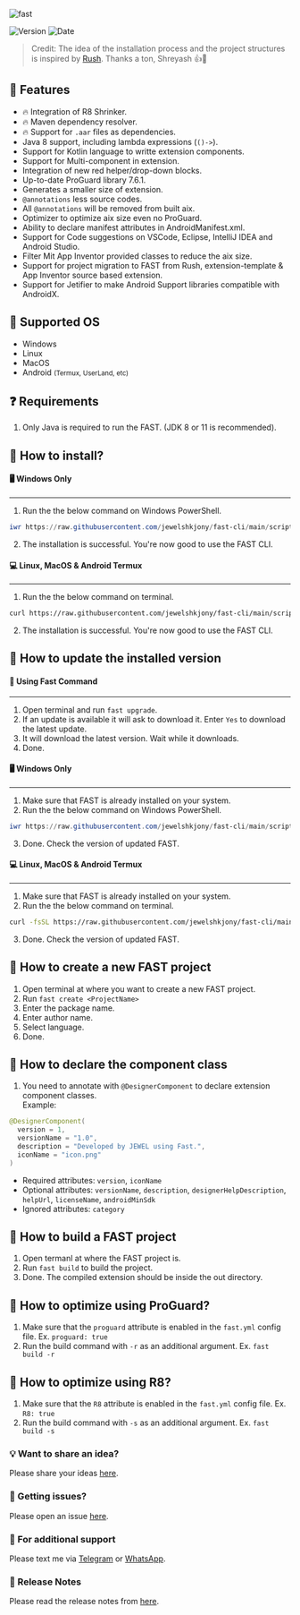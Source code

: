 ![fast](https://github.com/user-attachments/assets/1af854f5-fdb8-493a-8f07-be58ed8c2af3)

![Version](https://img.shields.io/badge/Latest_Version-2.0.6-blue?labelColor=orange) ![Date](https://img.shields.io/badge/-17.12.24.23.12-gold?logoColor=yellow)

> Credit: The idea of the installation process and the project structures is inspired by [Rush](https://github.com/shreyashsaitwal/rush-cli/tree/main). Thanks a ton, Shreyash 👍🎁

## 🌟 Features
- 🔥 Integration of R8 Shrinker.
- 🔥 Maven dependency resolver.
- 🔥 Support for `.aar` files as dependencies.
- Java 8 support, including lambda expressions (`()->`).
- Support for Kotlin language to writte extension components.
- Support for Multi-component in extension.
- Integration of new red helper/drop-down blocks.
- Up-to-date ProGuard library 7.6.1.
- Generates a smaller size of extension.
- `@annotations` less source codes.
- All `@annotations` will be removed from built aix.
- Optimizer to optimize aix size even no ProGuard.
- Ability to declare manifest attributes in AndroidManifest.xml.
- Support for Code suggestions on VSCode, Eclipse, IntelliJ IDEA and Android Studio.
- Filter Mit App Inventor provided classes to reduce the aix size.
- Support for project migration to FAST from Rush, extension-template & App Inventor source based extension.
- Support for Jetifier to make Android Support libraries compatible with AndroidX.

## 🤝 Supported OS
- Windows
- Linux
- MacOS
- Android <small>(Termux, UserLand, etc)</small>

## ❓ Requirements
1. Only Java is required to run the FAST. (JDK 8 or 11 is recommended).

## 🤔 How to install?
#### 🖥️ Windows Only
---
1. Run the the below command on Windows PowerShell.
````.ps1
iwr https://raw.githubusercontent.com/jewelshkjony/fast-cli/main/scripts/install/win.ps1 -useb | iex
````
2. The installation is successful. You're now good to use the FAST CLI.

#### 💻 Linux, MacOS & Android Termux
---
1. Run the the below command on terminal.
````.sh
curl https://raw.githubusercontent.com/jewelshkjony/fast-cli/main/scripts/install/install.sh -fsSL | sh
````
2. The installation is successful. You're now good to use the FAST CLI.

## 🤔 How to update the installed version
#### 📩 Using Fast Command
---
1. Open terminal and run `fast upgrade`.
2. If an update is available it will ask to download it. Enter `Yes` to download the latest update.
3. It will download the latest version. Wait while it downloads.
4. Done.

#### 🖥️ Windows Only
---
1. Make sure that FAST is already installed on your system.
2. Run the the below command on Windows PowerShell.
````.ps1
iwr https://raw.githubusercontent.com/jewelshkjony/fast-cli/main/scripts/update/win.ps1 -useb | iex
````
3. Done. Check the version of updated FAST.

#### 💻 Linux, MacOS & Android Termux
---
1. Make sure that FAST is already installed on your system.
2. Run the the below command on terminal.
````.sh
curl -fsSL https://raw.githubusercontent.com/jewelshkjony/fast-cli/main/scripts/update/install.sh | sh
````
3. Done. Check the version of updated FAST.

## 🤔 How to create a new FAST project
1. Open terminal at where you want to create a new FAST project.
2. Run `fast create <ProjectName>`
3. Enter the package name.
4. Enter author name.
5. Select language.
6. Done.

## 🤔 How to declare the component class
1. You need to annotate with `@DesignerComponent` to declare extension component classes.\
Example:
````.java
@DesignerComponent(
  version = 1,
  versionName = "1.0",
  description = "Developed by JEWEL using Fast.",
  iconName = "icon.png"
)
````

- Required attributes: `version`, `iconName`
- Optional attributes: `versionName`, `description`, `designerHelpDescription`, `helpUrl`, `licenseName`, `androidMinSdk`
- Ignored attributes: `category`

## 🤔 How to build a FAST project
1. Open termanl at where the FAST project is.
2. Run `fast build` to build the project.
3. Done. The compiled extension should be inside the out directory.

## 🤔 How to optimize using ProGuard?
1. Make sure that the `proguard` attribute is enabled in the `fast.yml` config file. Ex. `proguard: true`
2. Run the build command with `-r` as an additional argument. Ex. `fast build -r`

## 🤔 How to optimize using R8?
1. Make sure that the `R8` attribute is enabled in the `fast.yml` config file. Ex. `R8: true`
2. Run the build command with `-s` as an additional argument. Ex. `fast build -s`

### 💡 Want to share an idea?
Please share your ideas [here](https://github.com/jewelshkjony/fast-cli/discussions).

### 🐛 Getting issues?
Please open an issue [here](https://github.com/jewelshkjony/fast-cli/issues).

### 🤝 For additional support
Please text me via [Telegram](https://t.me/jewelshkjony) or [WhatsApp](https://wa.me/8801775668913).

### 📝 Release Notes
Please read the release notes from [here](https://github.com/jewelshkjony/fast-cli/blob/main/ReleaseNotes.md).
